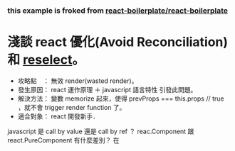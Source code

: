 ### this example is froked from [react-boilerplate/react-boilerplate](https://github.com/react-boilerplate/react-boilerplate)

# 淺談 react 優化(Avoid Reconciliation) 和 [reselect](https://github.com/reactjs/reselect)。

 - 攻略點　： 無效 render(wasted render)。
 - 發生原因： react 運作原理 ＋ javascript 語言特性 引發此問題。
 - 解決方法： 變數 memorize 起來，使得 prevProps === this.props // true ，就不會 trigger render function 了。 
 - 適合對象： react 開發新手．  


javascript 是 call by value 還是 call by ref ？
reac.Component 跟 react.PureComponent 有什麼差別？
在
